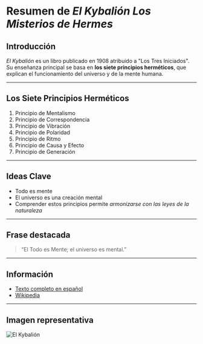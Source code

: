 <!-- Utilizando Markdown resume tu libro favorito incluyendo los siguientes elementos:

    Encabezados
    Listas numeradas y no numeradas
    Enlaces
    Imágenes
    Citas -->

# Resumen de *El Kybalión Los Misterios de Hermes*

## Introducción
*El Kybalión* es un libro publicado en 1908 atribuido a "Los Tres Iniciados".  
Su enseñanza principal se basa en **los siete principios herméticos**, que explican el funcionamiento del universo y de la mente humana.  

---

## Los Siete Principios Herméticos
1. Principio de Mentalismo  
2. Principio de Correspondencia  
3. Principio de Vibración  
4. Principio de Polaridad  
5. Principio de Ritmo  
6. Principio de Causa y Efecto  
7. Principio de Generación  

---

## Ideas Clave
- Todo es mente  
- El universo es una creación mental  
- Comprender estos principios permite *armonizarse con las leyes de la naturaleza*  

---

## Frase destacada
> “El Todo es Mente; el universo es mental.”  

---

## Información
- [Texto completo en español](https://ia800203.us.archive.org/24/items/ElKybalion_842/ElKybaliontresIniciados.pdf)  
- [Wikipedia](https://es.wikipedia.org/wiki/El_Kybalion)  

---

## Imagen representativa
![El Kybalión](https://images-na.ssl-images-amazon.com/images/S/compressed.photo.goodreads.com/books/1718786152i/214993970.jpg)
